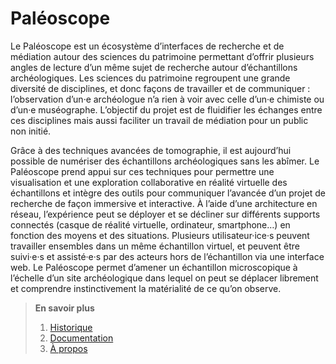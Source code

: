 # Paléoscope


Le Paléoscope est un écosystème d’interfaces de recherche et de médiation autour des sciences du patrimoine permettant d’offrir plusieurs angles de lecture d’un même sujet de recherche autour d’échantillons archéologiques.
Les sciences du patrimoine regroupent une grande diversité de disciplines, et donc façons de travailler et de communiquer : l’observation d’un·e archéologue n’a rien à voir avec celle d’un·e chimiste ou d’un·e muséographe. L’objectif du projet est de fluidifier les échanges entre ces disciplines mais aussi faciliter un travail de médiation pour un public non initié.

Grâce à des techniques avancées de tomographie, il est aujourd’hui possible de numériser des échantillons archéologiques sans les abîmer. Le Paléoscope prend appui sur ces techniques pour permettre une visualisation et une exploration collaborative en réalité virtuelle des échantillons et intègre des outils pour communiquer l’avancée d’un projet de recherche de façon immersive et interactive. À l’aide d’une architecture en réseau, l’expérience peut se déployer et se décliner sur différents supports connectés (casque de réalité virtuelle, ordinateur, smartphone…) en fonction des moyens et des situations. Plusieurs utilisateur·ice·s peuvent travailler ensembles dans un même échantillon virtuel, et peuvent être suivi·e·s et assisté·e·s par des acteurs hors de l’échantillon via une interface web. Le Paléoscope permet d’amener un échantillon microscopique à l’échelle d’un site archéologique dans lequel on peut se déplacer librement et comprendre instinctivement la matérialité de ce qu’on observe.

> **En savoir plus**
> 1. [Historique](/historique)
> 2. [Documentation](/docs)
> 3. [À propos](/a-propos)
